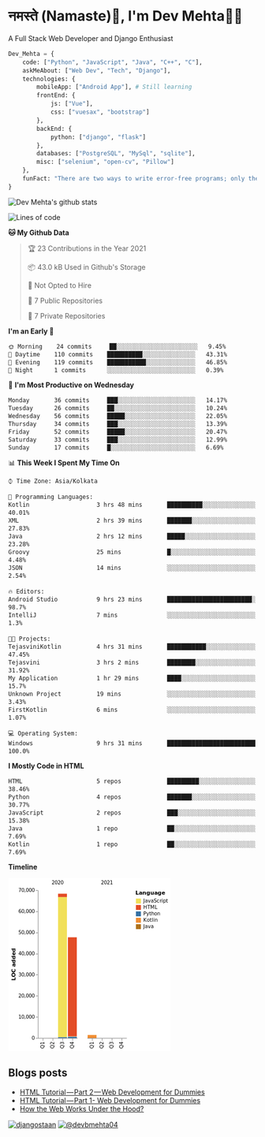 # नमस्ते (Namaste):pray:, I'm Dev Mehta:man_technologist:
A Full Stack Web Developer and Django Enthusiast

```python
Dev_Mehta = {
    code: ["Python", "JavaScript", "Java", "C++", "C"],
    askMeAbout: ["Web Dev", "Tech", "Django"],
    technologies: {
        mobileApp: ["Android App"], # Still learning
        frontEnd: {
            js: ["Vue"],
            css: ["vuesax", "bootstrap"]
        },
        backEnd: {
            python: ["django", "flask"]
        },
        databases: ["PostgreSQL", "MySql", "sqlite"],
        misc: ["selenium", "open-cv", "Pillow"]
    },
    funFact: "There are two ways to write error-free programs; only the third one works"
}
```
![Dev Mehta's github stats](https://github-readme-stats.vercel.app/api?username=Dev-Mehta&count_private=true&show_icons=true&theme=nightowl)

<!--START_SECTION:waka-->
![Lines of code](https://img.shields.io/badge/From%20Hello%20World%20I%27ve%20Written-1.4%20million%20lines%20of%20code-blue)

**🐱 My Github Data** 

> 🏆 23 Contributions in the Year 2021
 > 
> 📦 43.0 kB Used in Github's Storage 
 > 
> 🚫 Not Opted to Hire
 > 
> 📜 7 Public Repositories 
 > 
> 🔑 7 Private Repositories  
 > 
**I'm an Early 🐤** 

```text
🌞 Morning    24 commits     ██░░░░░░░░░░░░░░░░░░░░░░░   9.45% 
🌆 Daytime    110 commits    ██████████░░░░░░░░░░░░░░░   43.31% 
🌃 Evening    119 commits    ███████████░░░░░░░░░░░░░░   46.85% 
🌙 Night      1 commits      ░░░░░░░░░░░░░░░░░░░░░░░░░   0.39%

```
📅 **I'm Most Productive on Wednesday** 

```text
Monday       36 commits     ███░░░░░░░░░░░░░░░░░░░░░░   14.17% 
Tuesday      26 commits     ██░░░░░░░░░░░░░░░░░░░░░░░   10.24% 
Wednesday    56 commits     █████░░░░░░░░░░░░░░░░░░░░   22.05% 
Thursday     34 commits     ███░░░░░░░░░░░░░░░░░░░░░░   13.39% 
Friday       52 commits     █████░░░░░░░░░░░░░░░░░░░░   20.47% 
Saturday     33 commits     ███░░░░░░░░░░░░░░░░░░░░░░   12.99% 
Sunday       17 commits     █░░░░░░░░░░░░░░░░░░░░░░░░   6.69%

```


📊 **This Week I Spent My Time On** 

```text
⌚︎ Time Zone: Asia/Kolkata

💬 Programming Languages: 
Kotlin                   3 hrs 48 mins       ██████████░░░░░░░░░░░░░░░   40.01% 
XML                      2 hrs 39 mins       ███████░░░░░░░░░░░░░░░░░░   27.83% 
Java                     2 hrs 12 mins       █████░░░░░░░░░░░░░░░░░░░░   23.28% 
Groovy                   25 mins             █░░░░░░░░░░░░░░░░░░░░░░░░   4.48% 
JSON                     14 mins             ░░░░░░░░░░░░░░░░░░░░░░░░░   2.54%

🔥 Editors: 
Android Studio           9 hrs 23 mins       ████████████████████████░   98.7% 
IntelliJ                 7 mins              ░░░░░░░░░░░░░░░░░░░░░░░░░   1.3%

🐱‍💻 Projects: 
TejasviniKotlin          4 hrs 31 mins       ███████████░░░░░░░░░░░░░░   47.45% 
Tejasvini                3 hrs 2 mins        ████████░░░░░░░░░░░░░░░░░   31.92% 
My Application           1 hr 29 mins        ████░░░░░░░░░░░░░░░░░░░░░   15.7% 
Unknown Project          19 mins             ░░░░░░░░░░░░░░░░░░░░░░░░░   3.43% 
FirstKotlin              6 mins              ░░░░░░░░░░░░░░░░░░░░░░░░░   1.07%

💻 Operating System: 
Windows                  9 hrs 31 mins       █████████████████████████   100.0%

```

**I Mostly Code in HTML** 

```text
HTML                     5 repos             █████████░░░░░░░░░░░░░░░░   38.46% 
Python                   4 repos             ███████░░░░░░░░░░░░░░░░░░   30.77% 
JavaScript               2 repos             ███░░░░░░░░░░░░░░░░░░░░░░   15.38% 
Java                     1 repo              ██░░░░░░░░░░░░░░░░░░░░░░░   7.69% 
Kotlin                   1 repo              ██░░░░░░░░░░░░░░░░░░░░░░░   7.69%

```


**Timeline**

![Chart not found](https://raw.githubusercontent.com/Dev-Mehta/Dev-Mehta/master/charts/bar_graph.png) 


<!--END_SECTION:waka-->
## Blogs posts<!-- BLOG-POST-LIST:START -->
- [HTML Tutorial — Part 2 — Web Development for Dummies](https://medium.com/dev-mehta/html-tutorial-part-2-web-development-for-dummies-2ec88106831a?source=rss-63ef94603e35------2)
- [HTML Tutorial — Part 1- Web Development for Dummies](https://medium.com/dev-mehta/html-tutorial-part-1-web-development-for-dummies-f8aa5abd80de?source=rss-63ef94603e35------2)
- [How the Web Works Under the Hood?](https://medium.com/dev-mehta/how-the-web-works-under-the-hood-40ec93410d94?source=rss-63ef94603e35------2)
<!-- BLOG-POST-LIST:END -->
<a href="https://instagram.com/djangostaan" target="blank"><img align="center" src="https://cdn.jsdelivr.net/npm/simple-icons@3.0.1/icons/instagram.svg" alt="djangostaan" height="30" width="30" /></a>
<a href="https://medium.com/@devbmehta04" target="blank"><img align="center" src="https://cdn.jsdelivr.net/npm/simple-icons@3.0.1/icons/medium.svg" alt="@devbmehta04" height="30" width="30" /></a>

